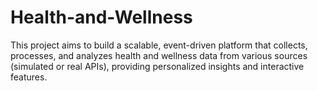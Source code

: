 # Health-and-Wellness
This project aims to build a scalable, event-driven platform that collects, processes, and analyzes health and wellness data from various sources (simulated or real APIs), providing personalized insights and interactive features. 
